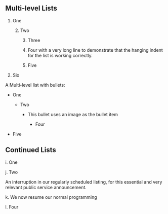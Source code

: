 ## <a name="_Toc359077866"></a>Multi-level Lists

1. One

    2. Two

        3. Three

        4. Four with a very long line to demonstrate that the hanging indent for the list is working correctly.

        5. Five

6. Six

A Multi-level list with bullets:

- One

    - Two

        - This bullet uses an image as the bullet item

            - Four

- Five

## <a name="_Toc359077867"></a>Continued Lists

i. One

j. Two

An interruption in our regularly scheduled listing, for this essential and very relevant public service announcement.

k. We now resume our normal programming

l. Four
